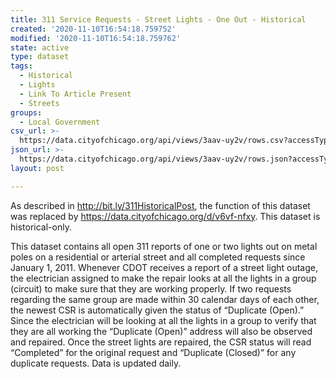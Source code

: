 ```yaml
---
title: 311 Service Requests - Street Lights - One Out - Historical
created: '2020-11-10T16:54:18.759752'
modified: '2020-11-10T16:54:18.759762'
state: active
type: dataset
tags:
  - Historical
  - Lights
  - Link To Article Present
  - Streets
groups:
  - Local Government
csv_url: >-
  https://data.cityofchicago.org/api/views/3aav-uy2v/rows.csv?accessType=DOWNLOAD
json_url: >-
  https://data.cityofchicago.org/api/views/3aav-uy2v/rows.json?accessType=DOWNLOAD
layout: post

---
```

As described in http://bit.ly/311HistoricalPost, the function of this dataset was replaced by https://data.cityofchicago.org/d/v6vf-nfxy. This dataset is historical-only.

This dataset contains all open 311 reports of one or two lights out on metal poles on a residential or arterial street and all completed requests since January 1, 2011. Whenever CDOT receives a report of a street light outage, the electrician assigned to make the repair looks at all the lights in a group (circuit) to make sure that they are working properly.  If two requests regarding the same group are made within 30 calendar days of each other, the newest CSR is automatically given the status of “Duplicate (Open).”   Since the electrician will be looking at all the lights in a group to verify that they are all working the “Duplicate (Open)” address will also be observed and repaired.  Once the street lights are repaired, the CSR status will read “Completed” for the original request and “Duplicate (Closed)” for any duplicate requests. Data is updated daily.
